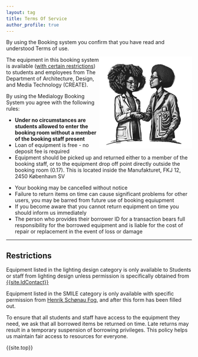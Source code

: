 ```yaml
---
layout: tag
title: Terms Of Service
author_profile: true
---
```

<a href = "#top"></a>
By using the Booking system you confirm that you have read and understood Terms of use. 

<img align="right" src="/assets/images/terms.png">

The equipment in this booking system is available ([with certain restrictions](#restrictions)) to students and employees from The Department of Architecture, Design, and Media Technology (CREATE).

By using the Medialogy Booking System you agree with the following rules:

- **Under no circumstances are students allowed to enter the booking room without a member of the booking staff present**
- Loan of equipment is free - no deposit fee is required
- Equipment should be picked up and returned either to a member of the booking staff, or to the equipment drop off point directly outside the booking room (0.17). This is located inside the Manufakturet, FKJ 12, 2450 København SV
<!-- - Equipment can be picked up and returned only during open hours -->
- Your booking may be cancelled without notice
- Failure to return items on time can cause significant problems for other users, you may be barred from future use of booking equiupment
- If you become aware that you cannot return equipment on time you should inform us immediately
- The person who provides their borrower ID for a transaction bears full responsibility for the borrowed equipment and is liable for the cost of repair or replacement in the event of loss or damage

______

<a href="#restrictions"></a>
## Restrictions


Equipment listed in the lighting design category is only available to Students or staff from lighting design unless permission is specifically obtained from <a href="mailto:ldMail" subject = "Lighting Equipment"> {{site.ldContact}}</a>

Equipment listed in the SMILE category is only available with specific permission from <a href = "mailto:hsf@create.aau.dk" subject = "SMILE Equipment">Henrik Schønau Fog</a>, and after this form has been filled out.

To ensure that all students and staff have access to the equipment they need, we ask that all borrowed items be returned on time. Late returns may result in a temporary suspension of borrowing privileges. This policy helps us maintain fair access to resources for everyone.


{{site.top}}
